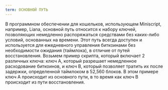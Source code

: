 ```yaml
---
term: ОСНОВНОЙ ПУТЬ
---
```


В программном обеспечении для кошельков, использующем Miniscript, например, Liana, основной путь относится к набору ключей, позволяющих немедленно распоряжаться средствами без каких-либо условий, основанных на времени. Этот путь всегда доступен и используется для ежедневного управления биткоинами без необходимости ожидания (таймлока), в отличие от путей восстановления. Возьмем пример скрипта, который включает 2 различных ключа: ключ A, который разрешает немедленное расходование биткоинов, и ключ B, который позволяет тратить их после задержки, определенной таймлоком в 52,560 блоков. В этом примере ключ A происходит из основного пути, в то время как ключ B происходит из пути восстановления.